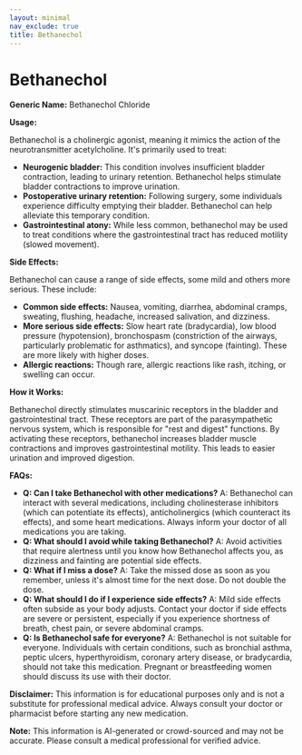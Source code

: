 ```yaml
---
layout: minimal
nav_exclude: true
title: Bethanechol
---
```


# Bethanechol

**Generic Name:** Bethanechol Chloride

**Usage:**

Bethanechol is a cholinergic agonist, meaning it mimics the action of the neurotransmitter acetylcholine.  It's primarily used to treat:

* **Neurogenic bladder:** This condition involves insufficient bladder contraction, leading to urinary retention. Bethanechol helps stimulate bladder contractions to improve urination.
* **Postoperative urinary retention:**  Following surgery, some individuals experience difficulty emptying their bladder. Bethanechol can help alleviate this temporary condition.
* **Gastrointestinal atony:**  While less common, bethanechol may be used to treat conditions where the gastrointestinal tract has reduced motility (slowed movement).


**Side Effects:**

Bethanechol can cause a range of side effects, some mild and others more serious.  These include:

* **Common side effects:**  Nausea, vomiting, diarrhea, abdominal cramps, sweating, flushing, headache, increased salivation, and dizziness.
* **More serious side effects:**  Slow heart rate (bradycardia), low blood pressure (hypotension), bronchospasm (constriction of the airways, particularly problematic for asthmatics), and syncope (fainting).  These are more likely with higher doses.
* **Allergic reactions:**  Though rare, allergic reactions like rash, itching, or swelling can occur.

**How it Works:**

Bethanechol directly stimulates muscarinic receptors in the bladder and gastrointestinal tract.  These receptors are part of the parasympathetic nervous system, which is responsible for "rest and digest" functions.  By activating these receptors, bethanechol increases bladder muscle contractions and improves gastrointestinal motility.  This leads to easier urination and improved digestion.

**FAQs:**

* **Q: Can I take Bethanechol with other medications?** A:  Bethanechol can interact with several medications, including cholinesterase inhibitors (which can potentiate its effects), anticholinergics (which counteract its effects), and some heart medications.  Always inform your doctor of all medications you are taking.
* **Q: What should I avoid while taking Bethanechol?** A: Avoid activities that require alertness until you know how Bethanechol affects you, as dizziness and fainting are potential side effects.
* **Q: What if I miss a dose?** A: Take the missed dose as soon as you remember, unless it's almost time for the next dose. Do not double the dose.
* **Q: What should I do if I experience side effects?** A:  Mild side effects often subside as your body adjusts.  Contact your doctor if side effects are severe or persistent, especially if you experience shortness of breath, chest pain, or severe abdominal cramps.
* **Q: Is Bethanechol safe for everyone?** A: Bethanechol is not suitable for everyone.  Individuals with certain conditions, such as bronchial asthma, peptic ulcers, hyperthyroidism, coronary artery disease, or bradycardia, should not take this medication. Pregnant or breastfeeding women should discuss its use with their doctor.


**Disclaimer:** This information is for educational purposes only and is not a substitute for professional medical advice.  Always consult your doctor or pharmacist before starting any new medication.


**Note:** This information is AI-generated or crowd-sourced and may not be accurate. Please consult a medical professional for verified advice.